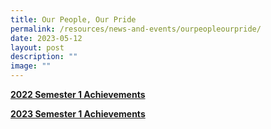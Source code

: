 ```yaml
---
title: Our People, Our Pride
permalink: /resources/news-and-events/ourpeopleourpride/
date: 2023-05-12
layout: post
description: ""
image: ""
---
```

**[2022 Semester 1 Achievements](/resources/news-and-events/2022-sem-1-achievements/)**

[**2023 Semester 1 Achievements**](/files/2023%20semester%201%20achievements.pdf)